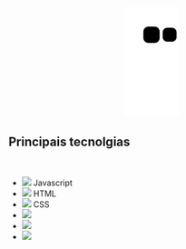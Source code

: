 <div align="center">
  <img src="https://raw.githubusercontent.com/rafaballerini/rafaballerini/output/github-contribution-grid-snake.svg">
</div>



  <h2>Principais tecnolgias</h2>
<br>
  
  <ul>
    <li> <img width=40 src="https://cdn.jsdelivr.net/gh/devicons/devicon/icons/javascript/javascript-original.svg" /> Javascript </li>
    <li> <img width=40 src="https://cdn.jsdelivr.net/gh/devicons/devicon/icons/html5/html5-original-wordmark.svg" /> HTML </li>
    <li> <img width=40 src="https://cdn.jsdelivr.net/gh/devicons/devicon/icons/css3/css3-original-wordmark.svg" /> CSS </li>
    <li> <img width=40 src="https://cdn.jsdelivr.net/gh/devicons/devicon/icons/react/react-original.svg" /> </li>
    <li> <img width=40 src="https://cdn.jsdelivr.net/gh/devicons/devicon/icons/python/python-original-wordmark.svg" /> </li>
    <li> <img  width=40 src="https://cdn.jsdelivr.net/gh/devicons/devicon/icons/git/git-original-wordmark.svg" /> </li>
  </ul>



          

